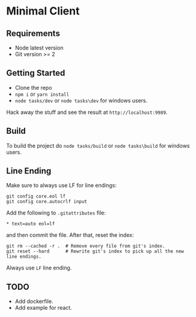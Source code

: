 # Minimal Client

## Requirements

- Node latest version
- Git version >= 2

## Getting Started

- Clone the repo
- `npm i` or `yarn install`
- `node tasks/dev` or `node tasks\dev` for windows users.

Hack away the stuff and see the result at `http://localhost:9989`.

## Build

To build the project do `node tasks/build` or `node tasks\build` for windows users.

## Line Ending

Make sure to always use LF for line endings:

```
git config core.eol lf
git config core.autocrlf input
```

Add the following to `.gitattributes` file:

```
* text=auto eol=lf
```

and then commit the file. After that, reset the index:

```
git rm --cached -r .  # Remove every file from git's index.
git reset --hard      # Rewrite git's index to pick up all the new line endings.
```

Always use `LF` line ending.

## TODO

- Add dockerfile.
- Add example for react.
